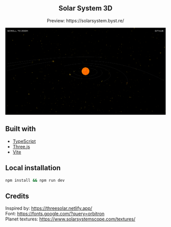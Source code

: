 <h2 align="center">Solar System 3D</h3>
<p align="center">
  Preview: https://solarsystem.byst.re/
</p>

![app screenshot](./public/app_screenshot_1.png)

## Built with

- [TypeScript](https://www.typescriptlang.org/)
- [Three.js](https://threejs.org/)
- [Vite](https://vite.dev/)

## Local installation

```bash
npm install && npm run dev
```

## Credits

Inspired by: https://threesolar.netlify.app/
\
Font: https://fonts.google.com/?query=orbitron
\
Planet textures: https://www.solarsystemscope.com/textures/
